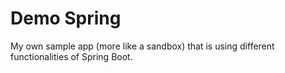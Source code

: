 # Demo Spring

My own sample app (more like a sandbox) that is using different functionalities of Spring Boot.
